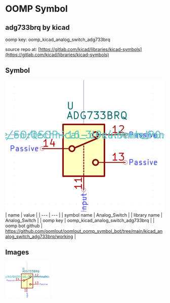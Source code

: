 # OOMP Symbol  
## adg733brq  by kicad  
  
oomp key: oomp_kicad_analog_switch_adg733brq  
  
source repo at: [https://gitlab.com/kicad/libraries/kicad-symbols](https://gitlab.com/kicad/libraries/kicad-symbols)  
## Symbol  
  
[![working.png](working_600.png)](working.png)  
| name | value | 
| --- | --- | 
| symbol name | Analog_Switch | 
| library name | Analog_Switch | 
| oomp key | oomp_kicad_analog_switch_adg733brq | 
| oomp bot github | https://github.com/oomlout/oomlout_oomp_symbol_bot/tree/main/kicad_analog_switch_adg733brq/working | 
## Images  
  
[![working.png](working_140.png)](working.png)  
